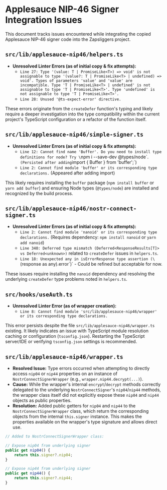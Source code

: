 # Applesauce NIP-46 Signer Integration Issues

This document tracks issues encountered while integrating the copied Applesauce NIP-46 signer code into the Zapsliggers project.

## `src/lib/applesauce-nip46/helpers.ts`

- **Unresolved Linter Errors (as of initial copy & fix attempts):**
  - `Line 27: Type '(value: T | PromiseLike<T>) => void' is not assignable to type '(value?: T | PromiseLike<T> | undefined) => void'. Types of parameters 'value' and 'value' are incompatible. Type 'T | PromiseLike<T> | undefined' is not assignable to type 'T | PromiseLike<T>'. Type 'undefined' is not assignable to type 'T | PromiseLike<T>'.`
  - `Line 28: Unused '@ts-expect-error' directive.`

These errors originate from the `createDefer` function's typing and likely require a deeper investigation into the type compatibility within the current project's TypeScript configuration or a refactor of the function itself.

## `src/lib/applesauce-nip46/simple-signer.ts`

- **Unresolved Linter Errors (as of initial copy & fix attempts):**
  - `Line 12: Cannot find name 'Buffer'. Do you need to install type definitions for node? Try \`npm i --save-dev @types/node\`.` (Persisted after adding `import { Buffer } from 'buffer';`)
  - `Line 2: Cannot find module 'buffer' or its corresponding type declarations.` (Appeared after adding import)

This likely requires installing the `buffer` package (`npm install buffer` or `yarn add buffer`) and ensuring Node types (`@types/node`) are installed and recognized by the build process.

## `src/lib/applesauce-nip46/nostr-connect-signer.ts`

- **Unresolved Linter Errors (as of initial copy & fix attempts):**
  - `Line 2: Cannot find module 'nanoid' or its corresponding type declarations.` (Requires dependency: `npm install nanoid` or `yarn add nanoid`)
  - `Line 340: Deferred type mismatch (Deferred<ResponseResults[T]> vs Deferred<unknown>)` related to `createDefer` issues in `helpers.ts`.
  - `Line 18: Unexpected any in isErrorResponse type assertion (\`(response as any).error\`)` - Could be refined but acceptable for now.

These issues require installing the `nanoid` dependency and resolving the underlying `createDefer` type problems noted in `helpers.ts`.

## `src/hooks/useAuth.ts`

- **Unresolved Linter Error (as of wrapper creation):**
  - `Line 8: Cannot find module 'src/lib/applesauce-nip46/wrapper' or its corresponding type declarations.`

This error persists despite the file `src/lib/applesauce-nip46/wrapper.ts` existing. It likely indicates an issue with TypeScript module resolution caching or configuration (`tsconfig.json`). Restarting the TypeScript server/IDE or verifying `tsconfig.json` settings is recommended.

## `src/lib/applesauce-nip46/wrapper.ts`

- **Resolved Issue:** Type errors occurred when attempting to directly access `nip04` or `nip44` properties on an instance of `NostrConnectSignerWrapper` (e.g., `wrapper.nip44.decrypt(...)`).
- **Cause:** While the wrapper's internal `encrypt`/`decrypt` methods correctly delegated to the underlying `NostrConnectSigner`'s `nip04`/`nip44` methods, the wrapper class itself did not explicitly expose these `nip04` and `nip44` objects as public properties.
- **Resolution:** Added public getters for `nip04` and `nip44` to the `NostrConnectSignerWrapper` class, which return the corresponding objects from the internal `this.signer` instance. This makes the properties available on the wrapper's type signature and allows direct use.

```typescript
// Added to NostrConnectSignerWrapper class:

// Expose nip04 from underlying signer
public get nip04() {
    return this.signer?.nip04;
}

// Expose nip44 from underlying signer
public get nip44() {
    return this.signer?.nip44;
}
``` 